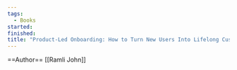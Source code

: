 ```yaml
---
tags:
  - Books
started: 
finished: 
title: "Product-Led Onboarding: How to Turn New Users Into Lifelong Customers"
---
```

==Author== [[Ramli John]]